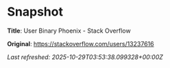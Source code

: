 # Snapshot

**Title**: User Binary Phoenix - Stack Overflow

**Original**: <https://stackoverflow.com/users/13237616>

_Last refreshed: 2025-10-29T03:53:38.099328+00:00Z_
